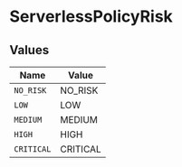 # ServerlessPolicyRisk


## Values

| Name       | Value      |
| ---------- | ---------- |
| `NO_RISK`  | NO_RISK    |
| `LOW`      | LOW        |
| `MEDIUM`   | MEDIUM     |
| `HIGH`     | HIGH       |
| `CRITICAL` | CRITICAL   |